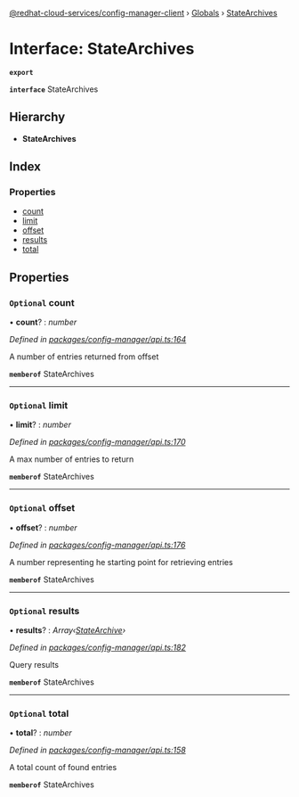 [@redhat-cloud-services/config-manager-client](../README.md) › [Globals](../globals.md) › [StateArchives](statearchives.md)

# Interface: StateArchives

**`export`** 

**`interface`** StateArchives

## Hierarchy

* **StateArchives**

## Index

### Properties

* [count](statearchives.md#optional-count)
* [limit](statearchives.md#optional-limit)
* [offset](statearchives.md#optional-offset)
* [results](statearchives.md#optional-results)
* [total](statearchives.md#optional-total)

## Properties

### `Optional` count

• **count**? : *number*

*Defined in [packages/config-manager/api.ts:164](https://github.com/fhlavac/javascript-clients/blob/master/packages/config-manager/api.ts#L164)*

A number of entries returned from offset

**`memberof`** StateArchives

___

### `Optional` limit

• **limit**? : *number*

*Defined in [packages/config-manager/api.ts:170](https://github.com/fhlavac/javascript-clients/blob/master/packages/config-manager/api.ts#L170)*

A max number of entries to return

**`memberof`** StateArchives

___

### `Optional` offset

• **offset**? : *number*

*Defined in [packages/config-manager/api.ts:176](https://github.com/fhlavac/javascript-clients/blob/master/packages/config-manager/api.ts#L176)*

A number representing he starting point for retrieving entries

**`memberof`** StateArchives

___

### `Optional` results

• **results**? : *Array‹[StateArchive](statearchive.md)›*

*Defined in [packages/config-manager/api.ts:182](https://github.com/fhlavac/javascript-clients/blob/master/packages/config-manager/api.ts#L182)*

Query results

**`memberof`** StateArchives

___

### `Optional` total

• **total**? : *number*

*Defined in [packages/config-manager/api.ts:158](https://github.com/fhlavac/javascript-clients/blob/master/packages/config-manager/api.ts#L158)*

A total count of found entries

**`memberof`** StateArchives
